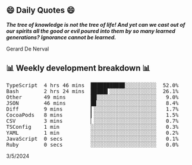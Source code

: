 ## 😄 Daily Quotes 😄

_**The tree of knowledge is not the tree of life! And yet can we cast out of our spirits all the good or evil poured into them by so many learned generations? Ignorance cannot be learned.**_

Gerard De Nerval



## 📊 Weekly development breakdown 📊

<pre>TypeScript  4 hrs 46 mins  ██████████▉░░░░░░░░░░  52.0%
Bash        2 hrs 24 mins  █████▍░░░░░░░░░░░░░░░  26.1%
Other       49 mins        █▉░░░░░░░░░░░░░░░░░░░   9.0%
JSON        46 mins        █▊░░░░░░░░░░░░░░░░░░░   8.4%
Diff        9 mins         ▎░░░░░░░░░░░░░░░░░░░░   1.7%
CocoaPods   8 mins         ▎░░░░░░░░░░░░░░░░░░░░   1.5%
CSV         3 mins         ▏░░░░░░░░░░░░░░░░░░░░   0.7%
TSConfig    1 min          ░░░░░░░░░░░░░░░░░░░░░   0.3%
YAML        1 min          ░░░░░░░░░░░░░░░░░░░░░   0.2%
JavaScript  0 secs         ░░░░░░░░░░░░░░░░░░░░░   0.1%
Ruby        0 secs         ░░░░░░░░░░░░░░░░░░░░░   0.0%</pre>

3/5/2024